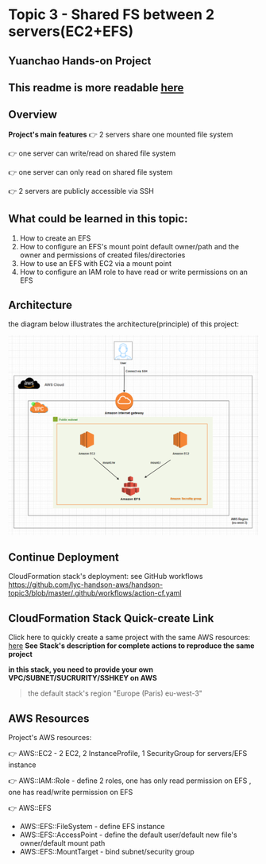 # Topic 3 - Shared FS between 2 servers(EC2+EFS)
##  Yuanchao Hands-on Project

## This readme is more readable [here](https://github.com/lyc-handson-aws/handson-topic3)


## **Overview**

**Project's main features**
:point_right: 2 servers share one mounted file system

:point_right: one server can write/read on shared file system

:point_right: one server can only read on shared file system

:point_right: 2 servers are publicly accessible via SSH

## What could be learned in this topic:

1. How to create an EFS
2. How to configure an EFS's mount point default owner/path and the owner and permissions of created files/directories
3. How to use an EFS with EC2 via a mount point
4. How to configure an IAM role to have read or write permissions on an EFS

## **Architecture**
the diagram below illustrates the architecture(principle) of this project:

![](images/1-architecture.png)


## Continue Deployment
CloudFormation stack's deployment: see GitHub workflows https://github.com/lyc-handson-aws/handson-topic3/blob/master/.github/workflows/action-cf.yaml

## **CloudFormation Stack Quick-create Link**
Click here to quickly create a same project with the same AWS resources:  [here](https://eu-west-3.console.aws.amazon.com/cloudformation/home?region=eu-west-3#/stacks/create/review?templateURL=https://s3bucket-handson-topic1.s3.eu-west-3.amazonaws.com/CF-template-handson-topic3.yaml)
**See Stack's description for complete actions to reproduce the same project**

**in this stack, you need to provide your own VPC/SUBNET/SUCRURITY/SSHKEY on AWS**

> the default stack's region "Europe (Paris) eu-west-3"

## **AWS Resources**
Project's AWS resources:

:point_right: AWS::EC2 - 2 EC2, 2 InstanceProfile, 1 SecurityGroup for servers/EFS instance

:point_right: AWS::IAM::Role - define 2 roles, one has only read permission on EFS , one has read/write permission on EFS

:point_right: AWS::EFS
- AWS::EFS::FileSystem - define EFS instance
- AWS::EFS::AccessPoint - define the default user/default new file's owner/default mount path
- AWS::EFS::MountTarget - bind subnet/security group

